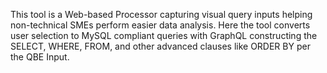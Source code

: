 This tool is a Web-based Processor capturing visual query inputs helping non-technical SMEs perform easier data analysis.
Here the tool converts user selection to MySQL compliant queries with GraphQL constructing the SELECT, WHERE, FROM, and other advanced clauses like ORDER BY per the QBE Input.
